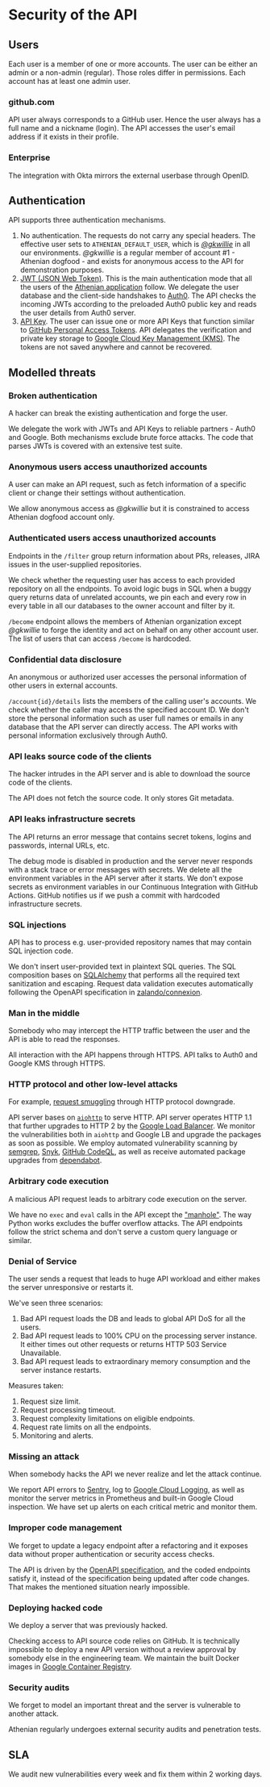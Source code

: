 # Security of the API

## Users

Each user is a member of one or more accounts.
The user can be either an admin or a non-admin (regular). Those roles differ in permissions.
Each account has at least one admin user.

### github.com

API user always corresponds to a GitHub user.
Hence the user always has a full name and a nickname (login).
The API accesses the user's email address if it exists in their profile.

### Enterprise

The integration with Okta mirrors the external userbase through OpenID.

## Authentication

API supports three authentication mechanisms.

1. No authentication. The requests do not carry any special headers. The effective user sets to
`ATHENIAN_DEFAULT_USER`, which is [*@gkwillie*](https://github.com/gkwillie) in all our environments.
*@gkwillie* is a regular member of account #1 - Athenian dogfood - and exists for anonymous access
to the API for demonstration purposes.
2. [JWT (JSON Web Token)](https://jwt.io/). This is the main authentication mode that all the users
of the [Athenian application](https://app.athenian.co) follow. We delegate the user database and
the client-side handshakes to [Auth0](https://auth0.com). The API checks the incoming JWTs according
to the preloaded Auth0 public key and reads the user details from Auth0 server.
3. [API Key](https://swagger.io/docs/specification/authentication/api-keys/). The user can issue
one or more API Keys that function similar to [GitHub Personal Access Tokens](https://docs.github.com/en/authentication/keeping-your-account-and-data-secure/creating-a-personal-access-token).
API delegates the verification and private key storage to [Google Cloud Key Management (KMS)](https://cloud.google.com/security-key-management).
The tokens are not saved anywhere and cannot be recovered.

## Modelled threats

### Broken authentication

A hacker can break the existing authentication and forge the user.

We delegate the work with JWTs and API Keys to reliable partners - Auth0 and Google. Both mechanisms
exclude brute force attacks. The code that parses JWTs is covered with an extensive test suite.

### Anonymous users access unauthorized accounts

A user can make an API request, such as fetch information of a specific client or change their
settings without authentication.

We allow anonymous access as *@gkwillie* but it is constrained to access Athenian dogfood account only.

### Authenticated users access unauthorized accounts

Endpoints in the `/filter` group return information about PRs, releases, JIRA issues in the user-supplied
repositories.

We check whether the requesting user has access to each provided repository on all the endpoints.
To avoid logic bugs in SQL when a buggy query returns data of unrelated accounts, we pin
each and every row in every table in all our databases to the owner account and filter by it.

`/become` endpoint allows the members of Athenian organization except *@gkwillie* to forge the identity
and act on behalf on any other account user. The list of users that can access `/become` is hardcoded.

### Confidential data disclosure

An anonymous or authorized user accesses the personal information of other users in external accounts.

`/account{id}/details` lists the members of the calling user's accounts. We check whether the caller
may access the specified account ID.
We don't store the personal information such as user full names or emails in any database that
the API server can directly access. The API works with personal information exclusively through Auth0.

### API leaks source code of the clients

The hacker intrudes in the API server and is able to download the source code of the clients.

The API does not fetch the source code. It only stores Git metadata.

### API leaks infrastructure secrets

The API returns an error message that contains secret tokens, logins and passwords, internal URLs, etc.

The debug mode is disabled in production and the server never responds with a stack trace or error messages
with secrets.
We delete all the environment variables in the API server after it starts.
We don't expose secrets as environment variables in our Continuous Integration with GitHub Actions.
GitHub notifies us if we push a commit with hardcoded infrastructure secrets.

### SQL injections

API has to process e.g. user-provided repository names that may contain SQL injection code.

We don't insert user-provided text in plaintext SQL queries. The SQL composition bases on
[SQLAlchemy](https://docs.sqlalchemy.org/) that performs all the required text sanitization and escaping.
Request data validation executes automatically following the OpenAPI specification in
[zalando/connexion](https://github.com/zalando/connexion).

### Man in the middle

Somebody who may intercept the HTTP traffic between the user and the API is able to read the responses.

All interaction with the API happens through HTTPS. API talks to Auth0 and Google KMS through HTTPS.

### HTTP protocol and other low-level attacks

For example, [request smuggling](https://portswigger.net/research/http2#h2desync) through HTTP protocol
downgrade.

API server bases on [`aiohttp`](https://docs.aiohttp.org/en/stable/) to serve HTTP.
API server operates HTTP 1.1 that further upgrades to HTTP 2 by the [Google Load Balancer](https://cloud.google.com/load-balancing).
We monitor the vulnerabilities both in `aiohttp` and Google LB and upgrade the packages as soon as
possible. We employ automated vulnerability scanning by [semgrep](https://semgrep.dev/),
[Snyk](https://snyk.io/), [GitHub CodeQL](https://codeql.github.com/), as well as
receive automated package upgrades from [dependabot](https://dependabot.com/).

### Arbitrary code execution

A malicious API request leads to arbitrary code execution on the server.

We have no `exec` and `eval` calls in the API except the ["manhole"](server/MANHOLE.md).
The way Python works excludes the buffer overflow attacks.
The API endpoints follow the strict schema and don't serve a custom query language or similar.

### Denial of Service

The user sends a request that leads to huge API workload and either makes the server unresponsive
or restarts it.

We've seen three scenarios:

1. Bad API request loads the DB and leads to global API DoS for all the users.
2. Bad API request leads to 100% CPU on the processing server instance. It either times out other
requests or returns HTTP 503 Service Unavailable.
3. Bad API request leads to extraordinary memory consumption and the server instance restarts.

Measures taken:

1. Request size limit.
2. Request processing timeout.
3. Request complexity limitations on eligible endpoints.
4. Request rate limits on all the endpoints.
5. Monitoring and alerts.

### Missing an attack

When somebody hacks the API we never realize and let the attack continue.

We report API errors to [Sentry](https://sentry.io/),
log to [Google Cloud Logging](https://cloud.google.com/logging),
as well as monitor the server metrics in Prometheus and built-in Google Cloud
inspection. We have set up alerts on each critical metric and monitor them.

### Improper code management

We forget to update a legacy endpoint after a refactoring and it exposes data without proper
authentication or security access checks.

The API is driven by the [OpenAPI specification](https://github.com/athenian/api-spec), and
the coded endpoints satisfy it, instead of the specification being updated after code changes.
That makes the mentioned situation nearly impossible.

### Deploying hacked code

We deploy a server that was previously hacked.

Checking access to API source code relies on GitHub. It is technically impossible to deploy a new
API version without a review approval by somebody else in the engineering team. We maintain
the built Docker images in [Google Container Registry](https://cloud.google.com/container-registry).

### Security audits

We forget to model an important threat and the server is vulnerable to another attack.

Athenian regularly undergoes external security audits and penetration tests.

## SLA

We audit new vulnerabilities every week and fix them within 2 working days.
